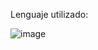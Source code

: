 Lenguaje utilizado:


![image](https://github.com/user-attachments/assets/37e3067a-dd84-4d42-a702-806f61427557)
